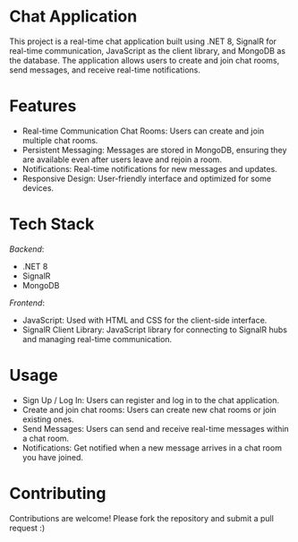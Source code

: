 # Chat Application
This project is a real-time chat application built using .NET 8, SignalR for real-time communication, JavaScript as the client library, and MongoDB as the database. The application allows users to create and join chat rooms, send messages, and receive real-time notifications.

# Features
- Real-time Communication Chat Rooms: Users can create and join multiple chat rooms.
- Persistent Messaging: Messages are stored in MongoDB, ensuring they are available even after users leave and rejoin a room. 
- Notifications: Real-time notifications for new messages and updates. 
- Responsive Design: User-friendly interface and optimized for some devices.

# Tech Stack
*Backend*: 
- .NET 8 
- SignalR 
- MongoDB

*Frontend*: 
- JavaScript: Used with HTML and CSS for the client-side interface. 
- SignalR Client Library: JavaScript library for connecting to SignalR hubs and managing real-time communication.

# Usage
- Sign Up / Log In: Users can register and log in to the chat application. 
- Create and join chat rooms: Users can create new chat rooms or join existing ones.
- Send Messages: Users can send and receive real-time messages within a chat room.
- Notifications: Get notified when a new message arrives in a chat room you have joined.

# Contributing
Contributions are welcome! Please fork the repository and submit a pull request :)
